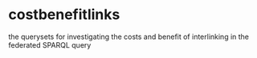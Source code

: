 costbenefitlinks
================

the querysets for investigating the costs and benefit of interlinking in the federated SPARQL query

